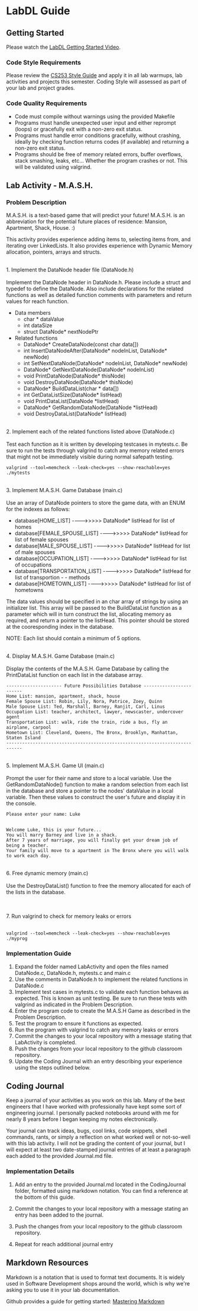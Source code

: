 # LabDL Guide
## Getting Started

Please watch the [LabDL Getting Started Video](https://www.youtube.com/playlist?list=PLvnIObHoMl8erHXUNk9tIJCR_UrD3uplq]).

### Code Style Requirements
Please review the [CS253 Style Guide](https://docs.google.com/document/d/1zKIpNfkiPpDHEvbx8XSkZbUEUlpt8rnZjkhCSvM-_3A/edit?usp=sharing) and apply it in all lab warmups, lab activities and projects this semester. Coding Style will assessed as part of your lab and project grades.

### Code Quality Requirements
- Code must compile without warnings using the provided Makefile
- Programs must handle unexpected user input and either reprompt (loops) or gracefully exit with a non-zero exit status.
- Programs must handle error conditions gracefully, without crashing, ideally by checking function returns codes (if available) and returning a non-zero exit status.
- Programs should be free of memory related errors, buffer overflows, stack smashing, leaks, etc... Whether the program crashes or not. This will be validated using valgrind.

## Lab Activity - M.A.S.H.
### Problem Description
M.A.S.H. is a text-based game that will predict your future!  M.A.S.H. is an abbreviation for the potential future places of residence: Mansion, Apartment, Shack, House. :)

This activity provides experience adding items to, selecting items from, and iterating over LinkedLists. It also provides experience with Dynamic Memory allocation, pointers, arrays and structs. 

<br />
1. Implement the DataNode header file (DataNode.h)
<br /><br />
Implement the DataNode header in DataNode.h. Please include a struct and typedef to define the DataNode.  Also include declarations for the related functions as well as detailed function comments with parameters and return values for reach function.

- Data members
  - char * dataValue
  - int dataSize
  - struct DataNode* nextNodePtr
- Related functions
  - DataNode* CreateDataNode(const char data[])  
  - int InsertDataNodeAfter(DataNode* nodeInList, DataNode* newNode)  
  - int SetNextDataNode(DataNode* nodeInList, DataNode* newNode)  
  - DataNode* GetNextDataNode(DataNode* nodeInList)  
  - void PrintDataNode(DataNode* thisNode)
  - void DestroyDataNode(DataNode* thisNode)
  - DataNode* BuildDataList(char * data[])
  - int GetDataListSize(DataNode* listHead)
  - void PrintDataList(DataNode *listHead)
  - DataNode* GetRandomDataNode(DataNode *listHead)
  - void DestroyDataList(DataNode* listHead)


<br />
2. Implement each of the related functions listed above (DataNode.c)  
<br /><br />
Test each function as it is written by developing testcases in mytests.c. Be sure to run the tests through valgrind to catch any memory related errors that might not be immediately visible during normal safepath testing.

```
valgrind --tool=memcheck --leak-check=yes --show-reachable=yes ./mytests
```

<br />
3. Implement M.A.S.H. Game Database (main.c)
<br /><br />
Use an array of DataNode pointers to store the game data, with an ENUM for the indexes as follows:  


- database[HOME_LIST] ---->>>>>  DataNode* listHead for list of homes  
- database[FEMALE_SPOUSE_LIST] ---->>>>>  DataNode* listHead for list of female spouses  
- database[MALE_SPOUSE_LIST] ---->>>>>  DataNode* listHead for list of male spouses  
- database[OCCUPATION_LIST] ---->>>>> DataNode* listHead for list of occupations  
- database[TRANSPORTATION_LIST] ---->>>>> DataNode* listHead for list of transportion - - methods  
- database[HOMETOWN_LIST] ---->>>>> DataNode* listHead for list of hometowns  

The data values should be specified in an char array of strings by using an initializer list.  This array will be passed to the BuildDataList function as a parameter which will in turn construct the list, allocating memory as required, and return a pointer to the listHead. This pointer should be stored at the cooresponding index in the database.

NOTE:  Each list should contain a minimum of 5 options.

<br />
4. Display M.A.S.H. Game Database (main.c)
<br /><br />
Display the contents of the M.A.S.H. Game Database by calling the PrintDataList function on each list in the database array.


```
--------------------- Future Possibilities Database ------------------------
Home List: mansion, apartment, shack, house 
Female Spouse List: Robin, Lily, Nora, Patrice, Zoey, Quinn
Male Spouse List: Ted, Marshall, Barney, Ranjit, Carl, Linus
Occupation List: teacher, architect, lawyer, newscaster, undercover agent
Transportation List: walk, ride the train, ride a bus, fly an airplane, carpool
Hometown List: Cleveland, Queens, The Bronx, Brooklyn, Manhattan, Staten Island
----------------------------------------------------------------------------

```
<br />
5. Implement M.A.S.H. Game UI (main.c)
<br /><br />
Prompt the user for their name and store to a local variable. Use the GetRandomDataNode() function to make a random selection from each list in the database and store a pointer to the nodes' dataValue in a local variable.  Then these values to construct the user's future and display it in the console.

```
Please enter your name: Luke
 
 
Welcome Luke, this is your future... 
You will marry Barney and live in a shack. 
After 7 years of marriage, you will finally get your dream job of being a teacher. 
Your family will move to a apartment in The Bronx where you will walk to work each day. 

```
<br />
6. Free dynamic memory (main.c)
<br /><br />
Use the DestroyDataList() function to free the memory allocated for each of the lists in the database.  


<br /> <br />
7. Run valgrind to check for memory leaks or errors
<br /><br />

```
valgrind --tool=memcheck --leak-check=yes --show-reachable=yes ./myprog
```

### Implementation Guide
1. Expand the folder named LabActivity and open the files named DataNode.c, DataNode.h, mytests.c and main.c
2. Use the comments in DataNode.h to implement the related functions in DataNode.c
3. Implement test cases in mytests.c to validate each function behaves as expected. This is known as unit testing. Be sure to run these tests with valgrind as indicated in the Problem Description.
4. Enter the program code to create the M.A.S.H Game as described in the Problem Description.
5. Test the program to ensure it functions as expected.
6. Run the program with valgrind to catch any memory leaks or errors
7. Commit the changes to your local repository with a message stating that LabActivity is completed.
8. Push the changes from your local repository to the github classroom repository.
9. Update the Coding Journal with an entry describing your experience using the steps outlined below.

## Coding Journal
Keep a journal of your activities as you work on this lab. Many of the best engineers that I have worked with professionally have kept some sort of engineering journal. I personally packed notebooks around with me for nearly 8 years before I began keeping my notes electronically.   

Your journal can track ideas, bugs, cool links, code snippets, shell commands, rants, or simply a reflection on what worked well or not-so-well with this lab activity. I will not be grading the content of your journal, but I will expect at least two date-stamped journal entries of at least a paragraph each added to the provided Journal.md file.

### Implementation Details
1. Add an entry to the provided Journal.md located in the CodingJournal folder, formatted using markdown notation. You can find a reference at the bottom of this guide.

2. Commit the changes to your local repository with a message stating an entry has been added to the journal.
3. Push the changes from your local repository to the github classroom repository.
4. Repeat for reach additional journal entry
## Markdown Resources
Markdown is a notation that is used to format text documents.  It is widely used in Software Development shops around the world, which is why we're asking you to use it in your lab documentation.  

Github provides a guide for getting started:  [Mastering Markdown](https://guides.github.com/features/mastering-markdown/)